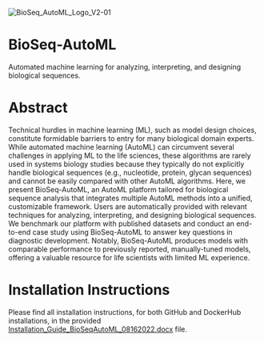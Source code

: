 ![BioSeq_AutoML_Logo_V2-01](https://user-images.githubusercontent.com/33818756/162773707-71a2f591-3789-4b4e-9939-256617cc8b5f.png)

# BioSeq-AutoML
Automated machine learning for analyzing, interpreting, and designing biological sequences.

# Abstract
Technical hurdles in machine learning (ML), such as model design choices, constitute formidable barriers to entry for many biological domain experts. While automated machine learning (AutoML) can circumvent several challenges in applying ML to the life sciences, these algorithms are rarely used in systems biology studies because they typically do not explicitly handle biological sequences (e.g., nucleotide, protein, glycan sequences) and cannot be easily compared with other AutoML algorithms. Here, we present BioSeq-AutoML, an AutoML platform tailored for biological sequence analysis that integrates multiple AutoML methods into a unified, customizable framework. Users are automatically provided with relevant techniques for analyzing, interpreting, and designing biological sequences. We benchmark our platform with published datasets and conduct an end-to-end case study using BioSeq-AutoML to answer key questions in diagnostic development. Notably, BioSeq-AutoML produces models with comparable performance to previously reported, manually-tuned models, offering a valuable resource for life scientists with limited ML experience.

# Installation Instructions
Please find all installation instructions, for both GitHub and DockerHub installations, in the provided [Installation_Guide_BioSeqAutoML_08162022.docx](https://github.com/jackievaleri/BioSeqAutoML/blob/main/Installation_Guide_BioSeqAutoML_08162022.docx) file. 

